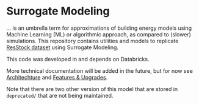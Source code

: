 # Surrogate Modeling

... is an umbrella term for approximations of building energy models
using Machine Learning (ML) or algorithmic approach, as compared to
(slower) simulations. This repository contains utilities and models
to replicate [ResStock dataset](https://resstock.nrel.gov/)
using Surrogate Modeling.


This code was developed in and depends on Databricks.

More technical documentation will be added in the future, but for now see [Architechture](docs/architecture.md) and [Features & Upgrades](docs/features_upgrades.md).

Note that there are two other version of this model that are stored in `deprecated/` that are not being maintained. 
